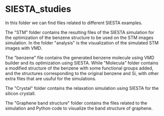 # SIESTA_studies

In this folder we can find files related to different SIESTA examples.

The "STM" folder contains the resulting files of the SIESTA simulation for the optimization of the benzene structure to be used on the STM images simulation. In the folder "analysis" is the visualization of the simulated STM images with VMD.  

The "benzene" file contains the generated benzene molecule using VMD builder and its optimization using SIESTA. While "Molecula" folder contains a modified structure of the benzene with some functional groups added, and the structures corresponding to the original benzene and Si, with other extra files that are usuful for the simulations.

The "Crystal" folder contains the relaxation simulation using SIESTA for the silicon crystall.

The "Graphene band structure" folder contains the files related to the simulation and Python code to visualize the band structure of graphene. 

